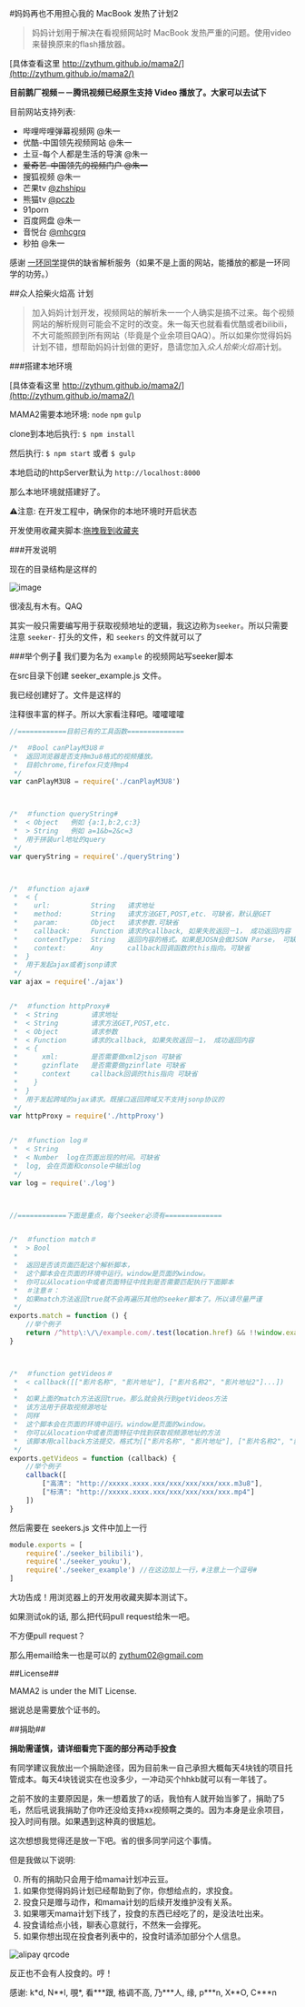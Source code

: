 #妈妈再也不用担心我的 MacBook 发热了计划2> 妈妈计划用于解决在看视频网站时 MacBook 发热严重的问题。使用video来替换原来的flash播放器。[具体查看这里 http://zythum.github.io/mama2/](http://zythum.github.io/mama2/)__目前鹅厂视频－－腾讯视频已经原生支持 Video 播放了。大家可以去试下__目前网站支持列表:+ 哔哩哔哩弹幕视频网 @朱一+ 优酷-中国领先视频网站 @朱一+ 土豆-每个人都是生活的导演 @朱一+ ~~爱奇艺-中国领先的视频门户 @朱一~~+ 搜狐视频 @朱一+ 芒果tv [@zhshipu](https://github.com/zhshipu)+ 熊猫tv [@pczb](https://github.com/pczb)+ 91porn+ 百度网盘 @朱一+ 音悦台 [@mhcgrq](https://github.com/mhcgrq)+ 秒拍 @朱一感谢 [一环同学](http://weibo.com/justashit)提供的缺省解析服务（如果不是上面的网站，能播放的都是一环同学的功劳。）##众人拾柴火焰高 计划> 加入妈妈计划开发，视频网站的解析朱一一个人确实是搞不过来。每个视频网站的解析规则可能会不定时的改变。朱一每天也就看看优酷或者bilibili，不大可能照顾到所有网站（毕竟是个业余项目QAQ）。所以如果你觉得妈妈计划不错，想帮助妈妈计划做的更好，恳请您加入*众人拾柴火焰高*计划。###搭建本地环境[具体查看这里 http://zythum.github.io/mama2/](http://zythum.github.io/mama2/)MAMA2需要本地环境: `node` `npm` `gulp`clone到本地后执行: `$ npm install`然后执行: `$ npm start` 或者 `$ gulp`本地启动的httpServer默认为 `http://localhost:8000`那么本地环境就搭建好了。⚠注意: 在开发工程中，确保你的本地环境时开启状态开发使用收藏夹脚本:[拖拽我到收藏夹](javascript:void\(function\(u,s\){s=document.body.appendChild\(document.createElement\('script'\)\);s.src=u+'?ts='+Date.now\(\);s.charset='UTF-8'}\('http://localhost:8000/dest/index.js'\)\))###开发说明现在的目录结构是这样的![image](http://zythum.github.io/mama2/images/ll.png)很凌乱有木有。QAQ其实一般只需要编写用于获取视频地址的逻辑，我这边称为`seeker`。所以只需要注意 `seeker-` 打头的文件，和 `seekers` 的文件就可以了###举个例子🌰我们要为名为 `example` 的视频网站写seeker脚本在src目录下创建 seeker_example.js 文件。我已经创建好了。文件是这样的注释很丰富的样子。所以大家看注释吧。嚯嚯嚯嚯```javascript//============目前已有的工具函数==============/*  ＃Bool canPlayM3U8＃ *  返回浏览器是否支持m3u8格式的视频播放。 *  目前chrome,firefox只支持mp4 */var canPlayM3U8 = require('./canPlayM3U8')/*  ＃function queryString# *  < Object   例如 {a:1,b:2,c:3} *  > String   例如 a=1&b=2&c=3 *  用于拼装url地址的query */var queryString = require('./queryString')/*  ＃function ajax# *  < { *    url:          String   请求地址 *    method:       String   请求方法GET,POST,etc. 可缺省，默认是GET *    param:        Object   请求参数.可缺省 *    callback:     Function 请求的callback, 如果失败返回－1， 成功返回内容 *    contentType:  String   返回内容的格式。如果是JOSN会做JSON Parse， 可缺省,默认是json *    context:      Any      callback回调函数的this指向。可缺省 *  } *  用于发起ajax或者jsonp请求 */var ajax = require('./ajax')/*  ＃function httpProxy# *  < String        请求地址 *  < String        请求方法GET,POST,etc. *  < Object        请求参数 *  < Function      请求的callback, 如果失败返回－1， 成功返回内容 *  < { *      xml:        是否需要做xml2json 可缺省 *      gzinflate   是否需要做gzinflate 可缺省 *      context     callback回调的this指向 可缺省 *    } *  } *  用于发起跨域的ajax请求。既接口返回跨域又不支持jsonp协议的 */var httpProxy = require('./httpProxy')/*  ＃function log＃ *  < String *  < Number  log在页面出现的时间。可缺省 *  log, 会在页面和console中输出log */var log = require('./log')//============下面是重点，每个seeker必须有==============/*  ＃function match＃ *  > Bool * *  返回是否该页面匹配这个解析脚本， *  这个脚本会在页面的环境中运行。window是页面的window。 *  你可以从location中或者页面特征中找到是否需要匹配执行下面脚本 *  ＃注意＃： *  如果match方法返回true就不会再遍历其他的seeker脚本了。所以请尽量严谨 */exports.match = function () {	//举个例子	return /^http\:\/\/example.com/.test(location.href) && !!window.example}/*  ＃function getVideos＃ *	< callback([["影片名称", "影片地址"], ["影片名称2", "影片地址2"]...]) *   *	如果上面的match方法返回true。那么就会执行到getVideos方法 *  该方法用于获取视频源地址 *  同样 *  这个脚本会在页面的环境中运行。window是页面的window。 *  你可以从location中或者页面特征中找到获取视频源地址的方法 *  该脚本用callback方法提交，格式为[["影片名称", "影片地址"], ["影片名称2", "影片地址2"]...] */exports.getVideos = function (callback) {	//举个例子	callback([		["高清": "http://xxxxx.xxxx.xxx/xxx/xxx/xxx/xxx.m3u8"],		["标清": "http://xxxxx.xxxx.xxx/xxx/xxx/xxx/xxx.mp4"]	])}```然后需要在 seekers.js 文件中加上一行```javascriptmodule.exports = [	require('./seeker_bilibili'),	require('./seeker_youku'),	require('./seeker_example') //在这边加上一行，#注意上一个逗号#]```大功告成！用浏览器上的开发用收藏夹脚本测试下。如果测试ok的话, 那么把代码pull request给朱一吧。不方便pull request？那么用email给朱一也是可以的 zythum02@gmail.com##License##MAMA2 is under the MIT License.据说总是需要放个证书的。##捐助##__捐助需谨慎，请详细看完下面的部分再动手投食__有同学建议我放出一个捐助途径，因为目前朱一自己承担大概每天4块钱的项目托管成本。每天4块钱说实在也没多少，一冲动买个hhkb就可以有一年钱了。之前不放的主要原因是，朱一想着放了的话，我怕有人就开始当爹了，捐助了5毛，然后吼说我捐助了你咋还没给支持xx视频啊之类的。因为本身是业余项目，投入时间有限。如果遇到这种真的很尴尬。这次想想我觉得还是放一下吧。省的很多同学问这个事情。但是我做以下说明:0. 所有的捐助只会用于给mama计划冲云豆。1. 如果你觉得妈妈计划已经帮助到了你，你想给点的，求投食。2. 投食只是赠与动作，和mama计划的后续开发维护没有关系。3. 如果哪天mama计划下线了，投食的东西已经吃了的，是没法吐出来。4. 投食请给点小钱，聊表心意就行，不然朱一会撑死。5. 如果你想出现在投食者列表中的，投食时请添加部分个人信息。![alipay qrcode](http://zythum.github.io/mama2/images/qr.png)反正也不会有人投食的。哼！感谢: k\*d, N\*\*l, 覗\*, 看\*\*\*跟, 格调不高, 乃\*\*\*人, 缘, p\*\*\*n, X\*\*O, C\*\*\*n
